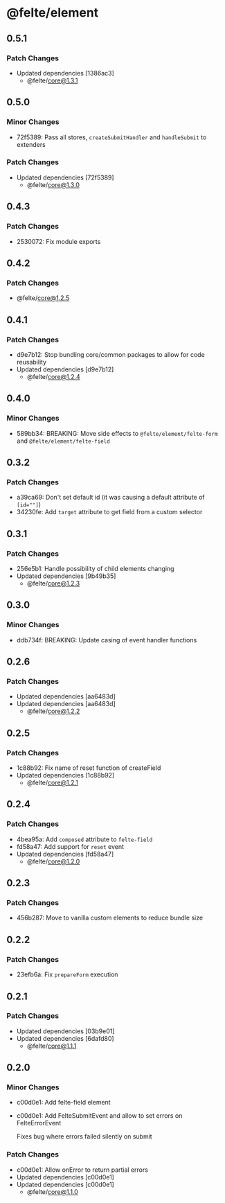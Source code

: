 # @felte/element

## 0.5.1

### Patch Changes

- Updated dependencies [1386ac3]
  - @felte/core@1.3.1

## 0.5.0

### Minor Changes

- 72f5389: Pass all stores, `createSubmitHandler` and `handleSubmit` to extenders

### Patch Changes

- Updated dependencies [72f5389]
  - @felte/core@1.3.0

## 0.4.3

### Patch Changes

- 2530072: Fix module exports

## 0.4.2

### Patch Changes

- @felte/core@1.2.5

## 0.4.1

### Patch Changes

- d9e7b12: Stop bundling core/common packages to allow for code reusability
- Updated dependencies [d9e7b12]
  - @felte/core@1.2.4

## 0.4.0

### Minor Changes

- 589bb34: BREAKING: Move side effects to `@felte/element/felte-form` and `@felte/element/felte-field`

## 0.3.2

### Patch Changes

- a39ca69: Don't set default id (it was causing a default attribute of `[id=""]`)
- 34230fe: Add `target` attribute to get field from a custom selector

## 0.3.1

### Patch Changes

- 256e5b1: Handle possibility of child elements changing
- Updated dependencies [9b49b35]
  - @felte/core@1.2.3

## 0.3.0

### Minor Changes

- ddb734f: BREAKING: Update casing of event handler functions

## 0.2.6

### Patch Changes

- Updated dependencies [aa6483d]
- Updated dependencies [aa6483d]
  - @felte/core@1.2.2

## 0.2.5

### Patch Changes

- 1c88b92: Fix name of reset function of createField
- Updated dependencies [1c88b92]
  - @felte/core@1.2.1

## 0.2.4

### Patch Changes

- 4bea95a: Add `composed` attribute to `felte-field`
- fd58a47: Add support for `reset` event
- Updated dependencies [fd58a47]
  - @felte/core@1.2.0

## 0.2.3

### Patch Changes

- 456b287: Move to vanilla custom elements to reduce bundle size

## 0.2.2

### Patch Changes

- 23efb6a: Fix `prepareForm` execution

## 0.2.1

### Patch Changes

- Updated dependencies [03b9e01]
- Updated dependencies [6dafd80]
  - @felte/core@1.1.1

## 0.2.0

### Minor Changes

- c00d0e1: Add felte-field element
- c00d0e1: Add FelteSubmitEvent and allow to set errors on FelteErrorEvent

  Fixes bug where errors failed silently on submit

### Patch Changes

- c00d0e1: Allow onError to return partial errors
- Updated dependencies [c00d0e1]
- Updated dependencies [c00d0e1]
  - @felte/core@1.1.0
